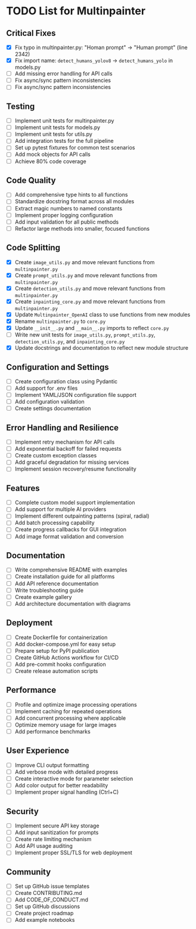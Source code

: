 # TODO List for Multinpainter

## Critical Fixes
- [x] Fix typo in multinpainter.py: "Homan prompt" → "Human prompt" (line 2342)
- [x] Fix import name: `detect_humans_yolov8` → `detect_humans_yolo` in models.py
- [ ] Add missing error handling for API calls
- [ ] Fix async/sync pattern inconsistencies
- [ ] Fix async/sync pattern inconsistencies

## Testing
- [ ] Implement unit tests for multinpainter.py
- [ ] Implement unit tests for models.py
- [ ] Implement unit tests for utils.py
- [ ] Add integration tests for the full pipeline
- [ ] Set up pytest fixtures for common test scenarios
- [ ] Add mock objects for API calls
- [ ] Achieve 80% code coverage

## Code Quality
- [ ] Add comprehensive type hints to all functions
- [ ] Standardize docstring format across all modules
- [ ] Extract magic numbers to named constants
- [ ] Implement proper logging configuration
- [ ] Add input validation for all public methods
- [ ] Refactor large methods into smaller, focused functions

## Code Splitting
- [x] Create `image_utils.py` and move relevant functions from `multinpainter.py`
- [x] Create `prompt_utils.py` and move relevant functions from `multinpainter.py`
- [x] Create `detection_utils.py` and move relevant functions from `multinpainter.py`
- [x] Create `inpainting_core.py` and move relevant functions from `multinpainter.py`
- [x] Update `Multinpainter_OpenAI` class to use functions from new modules
- [x] Rename `multinpainter.py` to `core.py`
- [x] Update `__init__.py` and `__main__.py` imports to reflect `core.py`
- [ ] Write new unit tests for `image_utils.py`, `prompt_utils.py`, `detection_utils.py`, and `inpainting_core.py`
- [x] Update docstrings and documentation to reflect new module structure

## Configuration and Settings
- [ ] Create configuration class using Pydantic
- [ ] Add support for .env files
- [ ] Implement YAML/JSON configuration file support
- [ ] Add configuration validation
- [ ] Create settings documentation

## Error Handling and Resilience
- [ ] Implement retry mechanism for API calls
- [ ] Add exponential backoff for failed requests
- [ ] Create custom exception classes
- [ ] Add graceful degradation for missing services
- [ ] Implement session recovery/resume functionality

## Features
- [ ] Complete custom model support implementation
- [ ] Add support for multiple AI providers
- [ ] Implement different outpainting patterns (spiral, radial)
- [ ] Add batch processing capability
- [ ] Create progress callbacks for GUI integration
- [ ] Add image format validation and conversion

## Documentation
- [ ] Write comprehensive README with examples
- [ ] Create installation guide for all platforms
- [ ] Add API reference documentation
- [ ] Write troubleshooting guide
- [ ] Create example gallery
- [ ] Add architecture documentation with diagrams

## Deployment
- [ ] Create Dockerfile for containerization
- [ ] Add docker-compose.yml for easy setup
- [ ] Prepare setup for PyPI publication
- [ ] Create GitHub Actions workflow for CI/CD
- [ ] Add pre-commit hooks configuration
- [ ] Create release automation scripts

## Performance
- [ ] Profile and optimize image processing operations
- [ ] Implement caching for repeated operations
- [ ] Add concurrent processing where applicable
- [ ] Optimize memory usage for large images
- [ ] Add performance benchmarks

## User Experience
- [ ] Improve CLI output formatting
- [ ] Add verbose mode with detailed progress
- [ ] Create interactive mode for parameter selection
- [ ] Add color output for better readability
- [ ] Implement proper signal handling (Ctrl+C)

## Security
- [ ] Implement secure API key storage
- [ ] Add input sanitization for prompts
- [ ] Create rate limiting mechanism
- [ ] Add API usage auditing
- [ ] Implement proper SSL/TLS for web deployment

## Community
- [ ] Set up GitHub issue templates
- [ ] Create CONTRIBUTING.md
- [ ] Add CODE_OF_CONDUCT.md
- [ ] Set up GitHub discussions
- [ ] Create project roadmap
- [ ] Add example notebooks